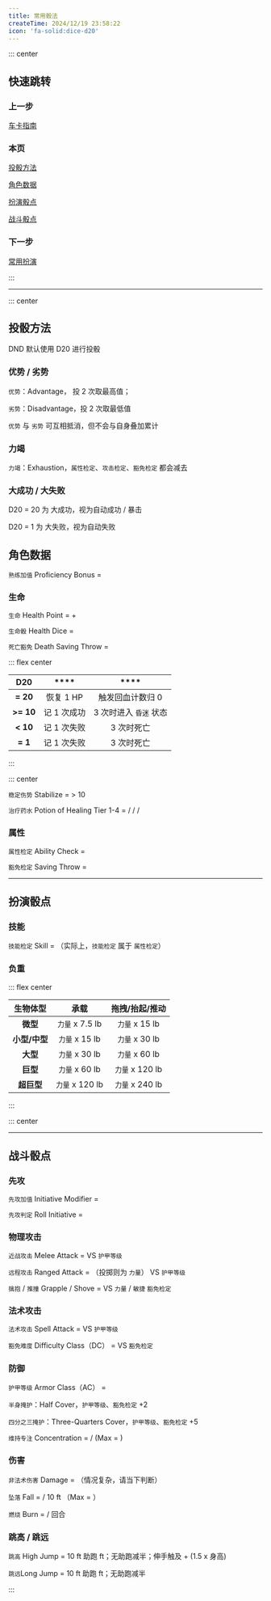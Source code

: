 ```yaml
---
title: 常用骰法
createTime: 2024/12/19 23:58:22
icon: 'fa-solid:dice-d20'
---
```


::: center

## **快速跳转**

### **上一步**

[车卡指南](./character_creation)

### **本页**

[投骰方法](#投骰方法)

[角色数据](#角色数据)

[扮演骰点](#扮演骰点)

[战斗骰点](#战斗骰点)

### **下一步**

[常用扮演](./roleplay)

:::

---

::: center

## **投骰方法**

DND 默认使用 D20 进行投骰

### **优势 / 劣势**

`优势`：Advantage， 投 2 次取最高值；

`劣势`：Disadvantage，投 2 次取最低值

`优势` 与 `劣势` 可互相抵消，但不会与自身叠加累计

### **力竭**

`力竭`：Exhaustion，`属性检定`、`攻击检定`、`豁免检定` 都会减去 <Badge type="warning" text="力竭层数 * 2" />

### **大成功 / 大失败**

D20 = 20 为 大成功，视为自动成功 / 暴击

D20 = 1 为 大失败，视为自动失败

## **角色数据**

`熟练加值` Proficiency Bonus = <Badge type="warning" text="角色等级 / 4 + 1" />

### **生命**

`生命` Health Point = <Badge type="warning" text="角色等级 * 体质调整值" /> + <Badge type="danger" text="职业生命骰 * 职业等级" />

`生命骰` Health Dice = <Badge type="danger" text="(职业生命骰 + 体质调整值) * 消耗个数" />

`死亡豁免` Death Saving Throw = <Badge type="danger" text="D20" />

::: flex center

| **D20**   | ****    | ****           |
|:---------:|:-------:|:--------------:|
| **= 20**  | 恢复 1 HP | 触发回血计数归 0      |
| **>= 10** | 记 1 次成功 | 3 次时进入 `昏迷` 状态 |
| **< 10**  | 记 1 次失败 | 3 次时死亡         |
| **= 1**   | 记 1 次失败 | 3 次时死亡         |

:::

::: center

`稳定伤势` Stabilize = <Badge type="danger" text="感知检定（医药）" /> > 10

`治疗药水` Potion of Healing Tier 1-4 = <Badge type="danger" text="2d4 + 2" /> / <Badge type="danger" text="4d4 +4" /> / <Badge type="danger" text="8d4 + 8" /> / <Badge type="danger" text="10d4 + 20" />


### **属性**

`属性检定` Ability Check = <Badge type="danger" text="D20 + （熟练加值） + 属性调整值" />

`豁免检定` Saving Throw = <Badge type="danger" text="D20 + （熟练加值） + 属性调整值" />

---

## **扮演骰点**

### **技能**

`技能检定` Skill = <Badge type="danger" text="D20 + （熟练加值） + 属性调整值" />（实际上，`技能检定` 属于 `属性检定`）

### **负重**

::: flex center

| **生物体型**  | **承载**  | **拖拽/抬起/推动** |
|:---------:|:-------:|:-------------:|
| **微型**    | `力量` x 7.5 lb | `力量` x 15 lb        |
| **小型/中型** | `力量` x 15 lb  | `力量` x 30 lb        |
| **大型**    | `力量` x 30 lb  | `力量` x 60 lb        |
| **巨型**    | `力量` x 60 lb  | `力量` x 120 lb       |
| **超巨型**   | `力量` x 120 lb | `力量` x 240 lb       |

:::

::: center

---

## **战斗骰点**

### **先攻**

`先攻加值` Initiative Modifier = <Badge type="warning" text="敏捷调整值" />

`先攻判定` Roll Initiative = <Badge type="danger" text="D20 + 先攻加值" />

### **物理攻击**

`近战攻击` Melee Attack = <Badge type="danger" text="D20 + （熟练加值) + （力量）调整值" /> VS `护甲等级`

`远程攻击` Ranged Attack = <Badge type="danger" text="D20 + （熟练加值) + （敏捷）调整值" />（投掷则为 `力量`） VS `护甲等级`

`擒抱` / `推撞` Grapple / Shove = <Badge type="warning" text="8 + 熟练加值 + 力量调整值" /> VS `力量` / `敏捷` `豁免检定`

### **法术攻击**

`法术攻击` Spell Attack = <Badge type="danger" text="D20 + 熟练加值 + 施法属性调整值" /> VS `护甲等级`

`豁免难度` Difficulty Class（DC） = <Badge type="warning" text="8 + 熟练加值 + 施法属性调整值" /> VS `豁免检定`

### **防御**

`护甲等级` Armor Class（AC） = <Badge type="warning" text="10 + 防具加值 + 敏捷调整值" />

`半身掩护`：Half Cover，`护甲等级`、`豁免检定` +2

`四分之三掩护`：Three-Quarters Cover，`护甲等级`、`豁免检定` +5

`维持专注` Concentration = <Badge type="warning" text="10" /> / <Badge type="warning" text="伤害 / 2" /> (Max = <Badge type="warning" text="30" />)

### **伤害**

`非法术伤害` Damage = <Badge type="danger" text="伤害骰 + （属性调整值）" />（情况复杂，请当下判断）

`坠落` Fall = <Badge type="danger" text="1d6" /> / 10 ft （Max = <Badge type="danger" text="20d6" /> ）

`燃烧` Burn = <Badge type="danger" text="1d4" /> / 回合

### **跳高 / 跳远**

`跳高` High Jump = 10 ft 助跑 <Badge type="warning" text="3 + 力量属性值" /> ft；无助跑减半；伸手触及 + (1.5 x 身高)

`跳远`Long Jump = 10 ft 助跑 <Badge type="warning" text="力量属性值" /> ft；无助跑减半

:::